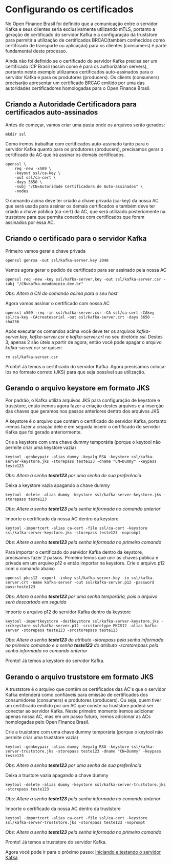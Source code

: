 # Configurando os certificados
No Open Finance Brasil foi definido que a comunicação entre o servidor Kafka e seus clientes seria exclusivamente utilizando mTLS, portanto a geração de certificado do servidor Kafka e a configuração da truststore para permitir a utilização de certificados BRCAC(também conhecidos como certificado de transporte ou aplicação) para os clientes (consumers) é parte fundamental deste processo.

Ainda não foi definido se o certificado do servidor Kafka precisa ser um certificado ICP Brasil (assim como é para os authorization servers), portanto neste exemplo utilizamos certificados auto-assinados para o servidor Kafka e para os produtores (producers).
Os clients (consumers) precisarão apresentar um certificado BRCAC emitido por uma das autoridades certificadores homologadas para o Open Finance Brasil.

## Criando a Autoridade Certificadora para certificados auto-assinados
Antes de começar, vamos criar uma pasta onde os arquivos serão gerados:

```
mkdir ssl
```

Como iremos trabalhar com certificados auto-assinado tanto para o servidor Kafka quanto para os produtores (producers), precisamos gerar o certificado da AC que irá assinar os demais certificados.

```
openssl \
    req -new -x509 \
    -keyout ssl/ca-key \
    -out ssl/ca-cert \
    -days 3650 \
    -subj "/CN=Autoridade Certificadora de Auto-assinados" \
    -nodes
```

O comando acima deve ter criado a chave privada (ca-key) da nossa AC que será usada para assinar os demais certificados e também deve ter criado a chave pública (ca-cert) da AC, que será utilizado posteriomente na truststore para que permita conexões com certificados que foram assinados por essa AC.

## Criando o certificado para o servidor Kafka
Primeiro vamos gerar a chave privada

```
openssl genrsa -out ssl/kafka-server.key 2048
```
Vamos agora gerar o pedido de certificado para ser assinado pela nossa AC

```
openssl req -new -key ssl/kafka-server.key -out ssl/kafka-server.csr -subj "/CN=kafka.meudominio.dev.br"
```
_Obs: Altere a CN do comando acima para o seu host_

Agora vamos assinar o certificado com nossa AC
```
openssl x509 -req -in ssl/kafka-server.csr -CA ssl/ca-cert -CAkey ssl/ca-key -CAcreateserial -out ssl/kafka-server.crt -days 3650 -sha256
```

Após executar os comandos acima você deve ter os arquivos _kafka-server.key_, _kafka-server.csr_ e _kafka-server.crt_ no seu diretório _ssl_. Destes 3, apenas 2 são úteis a partir de agora, então você pode apagar o arquivo _kafka-server.csr_ se quiser:
```
rm ssl/kafka-server.csr
```
Pronto! Já temos o certificado do servidor Kafka. Agora precisamos coloca-los no formato correto (JKS) para que seja possível sua utilização.

## Gerando o arquivo keystore em formato JKS
Por padrão, o Kafka utiliza arquivos JKS para configuração de keystore e truststore, então iremos agora fazer a criação destes arquivos e a inserção das chaves que geramos nos passos anteriores dentro dos arquivos JKS.

A keystore é o arquivo que contém o certificado do servidor Kafka, portanto iremos fazer a criação dele e em seguida inserir o certificado do servidor Kafka que foi gerado anteriormente.

Crie a keystore com uma chave dummy temporária (porque o keytool não permite criar uma keystore vazia)
```
keytool -genkeypair -alias dummy -keyalg RSA -keystore ssl/kafka-server-keystore.jks -storepass teste123 -dname "CN=Dummy" -keypass teste123
```
_Obs: Altere a senha **teste123** por uma senha de sua preferência_

Deixa a keystore vazia apagando a chave dummy
```
keytool -delete -alias dummy -keystore ssl/kafka-server-keystore.jks -storepass teste123
```
_Obs: Altere a senha **teste123** pela senha informada no comando anterior_

Importe o certificado da nossa AC dentro da keystore
```
keytool -importcert -alias ca-cert -file ssl/ca-cert -keystore ssl/kafka-server-keystore.jks -storepass teste123 -noprompt
```
_Obs: Altere a senha **teste123** pela senha informada no primeiro comando_

Para importar o certificado do servidor Kafka dentro da keystore, precisamos fazer 2 passos. Primeiro temos que unir as chaves pública e privada em um arquivo p12 e então importar na keystore.
Crie o arquivo p12 com o comando abaixo
```
openssl pkcs12 -export -inkey ssl/kafka-server.key -in ssl/kafka-server.crt -name kafka-server -out ssl/kafka-server.p12 -password pass:teste123
```
_Obs: Altere a senha **teste123** por uma senha temporária, pois o arquivo será descartado em seguida_

Importe o arquivo p12 do servidor Kafka dentro da keystore
```
keytool -importkeystore -destkeystore ssl/kafka-server-keystore.jks -srckeystore ssl/kafka-server.p12 -srcstoretype PKCS12 -alias kafka-server -storepass teste123 -srcstorepass teste123
```
_Obs: Altere a senha **teste123** do atributo -storepass pela senha informada no primeiro comando e a senha **teste123** do atributo -scrstorepass pela senha informada no comando anterior_

Pronto! Já temos a keystore do servidor Kafka.

## Gerando o arquivo truststore em formato JKS
A truststore é o arquivo que contêm os certificados das AC's que o servidor Kafka entenderá como confiáveis para emissão de certificados dos consumidores (consumers) e produtores (producers). Ou seja, quem tiver um certificado emitido por um AC que conste na truststore poderá ser conectar ao servidor Kafka. Neste primeiro momento iremos adicionar apenas nossa AC, mas em um passo futuro, iremos adicionar as ACs homologadas pelo Open Finance Brasil.

Crie a truststore com uma chave dummy temporária (porque o keytool não permite criar uma truststore vazia)
```
keytool -genkeypair -alias dummy -keyalg RSA -keystore ssl/kafka-server-truststore.jks -storepass teste123 -dname "CN=Dummy" -keypass teste123
```
_Obs: Altere a senha **teste123** por uma senha de sua preferência_

Deixa a trustore vazia apagando a chave dummy
```
keytool -delete -alias dummy -keystore ssl/kafka-server-truststore.jks -storepass teste123
```
_Obs: Altere a senha **teste123** pela senha informada no comando anterior_

Importe o certificado da nossa AC dentro da truststore
```
keytool -importcert -alias ca-cert -file ssl/ca-cert -keystore ssl/kafka-server-truststore.jks -storepass teste123 -noprompt
```
_Obs: Altere a senha **teste123** pela senha informada no primeiro comando_

Pronto! Já temos a truststore do servidor Kafka.

Agora você pode ir para o próximo passo: [Iniciando e testando o servidor Kafka](./kafka-binaries.md)